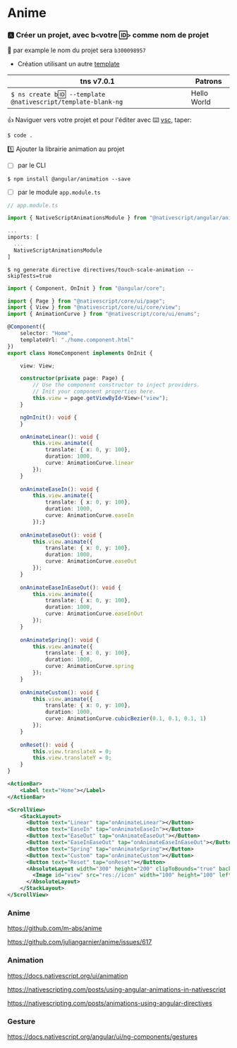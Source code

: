 # Anime


### :a: Créer un projet, avec b`<`votre :id:`>` comme nom de projet

:pushpin: par example le nom du projet sera `b300098957` 

* Création utilisant un autre [template](https://github.com/NativeScript/nativescript-app-templates)

|  tns v7.0.1                                                                  |  Patrons                          |
|------------------------------------------------------------------------------|-----------------------------------|
| `$ ns create b`:id:` --template @nativescript/template-blank-ng`             |  Hello World                      |

:+1: Naviguer vers votre projet et pour l'éditer avec :keyboard: [vsc](https://github.com/CollegeBoreal/Tutoriels/blob/master/W.Web/T.NativeScript/IDE.md), taper:

```
$ code .
```

:one: Ajouter la librairie animation au projet

- [ ] par le CLI

```
$ npm install @angular/animation --save
```

- [ ] par le module `app.module.ts`

```typescript
// app.module.ts

import { NativeScriptAnimationsModule } from "@nativescript/angular/animations";

...
imports: [
  ...
  NativeScriptAnimationsModule
]
```


```
$ ng generate directive directives/touch-scale-animation --skipTests=true
```

```typescript
import { Component, OnInit } from "@angular/core";

import { Page } from "@nativescript/core/ui/page";
import { View } from "@nativescript/core/ui/core/view";
import { AnimationCurve } from "@nativescript/core/ui/enums";

@Component({
    selector: "Home",
    templateUrl: "./home.component.html"
})
export class HomeComponent implements OnInit {

    view: View;

    constructor(private page: Page) {
        // Use the component constructor to inject providers.
        // Init your component properties here.
        this.view = page.getViewById<View>("view");
    }

    ngOnInit(): void {
    }

    onAnimateLinear(): void {
        this.view.animate({
            translate: { x: 0, y: 100},
            duration: 1000,
            curve: AnimationCurve.linear
        });
    }
    
    onAnimateEaseIn(): void {
        this.view.animate({
            translate: { x: 0, y: 100},
            duration: 1000,
            curve: AnimationCurve.easeIn
        });}
    
    onAnimateEaseOut(): void {
        this.view.animate({
            translate: { x: 0, y: 100},
            duration: 1000,
            curve: AnimationCurve.easeOut
        });
    }
    
    onAnimateEaseInEaseOut(): void {
        this.view.animate({
            translate: { x: 0, y: 100},
            duration: 1000,
            curve: AnimationCurve.easeInOut
        });
    }
    
    onAnimateSpring(): void {
        this.view.animate({
            translate: { x: 0, y: 100},
            duration: 1000,
            curve: AnimationCurve.spring
        });
    }
    
    onAnimateCustom(): void {
        this.view.animate({
            translate: { x: 0, y: 100},
            duration: 1000,
            curve: AnimationCurve.cubicBezier(0.1, 0.1, 0.1, 1)
        });
    }
    
    onReset(): void {
        this.view.translateX = 0;
        this.view.translateY = 0;
    }
}
```

```xml
<ActionBar>
    <Label text="Home"></Label>
</ActionBar>

<ScrollView>
    <StackLayout>
      <Button text="Linear" tap="onAnimateLinear"></Button>
      <Button text="EaseIn" tap="onAnimateEaseIn"></Button>
      <Button text="EaseOut" tap="onAnimateEaseOut"></Button>
      <Button text="EaseInEaseOut" tap="onAnimateEaseInEaseOut"></Button>
      <Button text="Spring" tap="onAnimateSpring"></Button>
      <Button text="Custom" tap="onAnimateCustom"></Button>
      <Button text="Reset" tap="onReset"></Button>
      <AbsoluteLayout width="300" height="200" clipToBounds="true" backgroundColor="LightGray">
        <Image id="view" src="res://icon" width="100" height="100" left="100" top="0"></Image>
      </AbsoluteLayout>
    </StackLayout>
</ScrollView>
```

### Anime
https://github.com/m-abs/anime

https://github.com/juliangarnier/anime/issues/617

### Animation

https://docs.nativescript.org/ui/animation

https://nativescripting.com/posts/using-angular-animations-in-nativescript

https://nativescripting.com/posts/animations-using-angular-directives


### Gesture

https://docs.nativescript.org/angular/ui/ng-components/gestures
